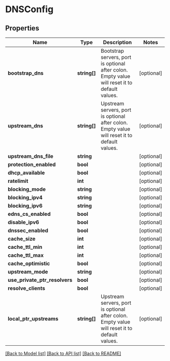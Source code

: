 # DNSConfig

## Properties
Name | Type | Description | Notes
------------ | ------------- | ------------- | -------------
**bootstrap_dns** | **string[]** | Bootstrap servers, port is optional after colon.  Empty value will reset it to default values. | [optional] 
**upstream_dns** | **string[]** | Upstream servers, port is optional after colon.  Empty value will reset it to default values. | [optional] 
**upstream_dns_file** | **string** |  | [optional] 
**protection_enabled** | **bool** |  | [optional] 
**dhcp_available** | **bool** |  | [optional] 
**ratelimit** | **int** |  | [optional] 
**blocking_mode** | **string** |  | [optional] 
**blocking_ipv4** | **string** |  | [optional] 
**blocking_ipv6** | **string** |  | [optional] 
**edns_cs_enabled** | **bool** |  | [optional] 
**disable_ipv6** | **bool** |  | [optional] 
**dnssec_enabled** | **bool** |  | [optional] 
**cache_size** | **int** |  | [optional] 
**cache_ttl_min** | **int** |  | [optional] 
**cache_ttl_max** | **int** |  | [optional] 
**cache_optimistic** | **bool** |  | [optional] 
**upstream_mode** | **string** |  | [optional] 
**use_private_ptr_resolvers** | **bool** |  | [optional] 
**resolve_clients** | **bool** |  | [optional] 
**local_ptr_upstreams** | **string[]** | Upstream servers, port is optional after colon.  Empty value will reset it to default values. | [optional] 

[[Back to Model list]](../../README.md#documentation-for-models) [[Back to API list]](../../README.md#documentation-for-api-endpoints) [[Back to README]](../../README.md)


